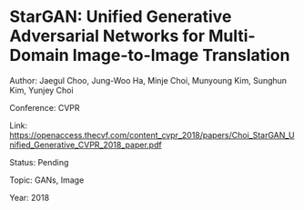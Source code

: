 # StarGAN: Unified Generative Adversarial Networks for Multi-Domain Image-to-Image Translation
Author: Jaegul Choo, Jung-Woo Ha, Minje Choi, Munyoung Kim, Sunghun Kim, Yunjey Choi

Conference: CVPR

Link: https://openaccess.thecvf.com/content_cvpr_2018/papers/Choi_StarGAN_Unified_Generative_CVPR_2018_paper.pdf

Status: Pending

Topic: GANs, Image 

Year: 2018
